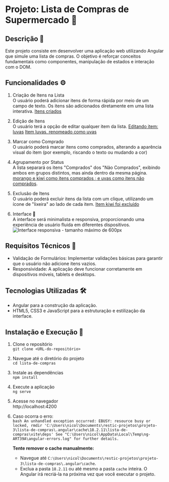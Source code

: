 # Projeto: Lista de Compras de Supermercado 🛒

## Descrição 📜
Este projeto consiste em desenvolver uma aplicação web utilizando Angular que simule uma lista de compras. O objetivo é reforçar conceitos fundamentais como componentes, manipulação de estados e interação com o DOM.

## Funcionalidades ⚙️

1. Criação de Itens na Lista<br>
O usuário poderá adicionar itens de forma rápida por meio de um campo de texto. Os itens são adicionados diretamente em uma lista interativa.
[Itens criados](https://github.com/user-attachments/assets/b2a440f6-bbe4-4368-9258-bd7ee810a286)

3. Edição de Itens<br>
O usuário terá a opção de editar qualquer item da lista.
[Editando item: luvas](https://github.com/user-attachments/assets/9235d7e9-e073-4ed6-8a2c-f0bccddd9f21)
[Item luvas, renomeado como uvas](https://github.com/user-attachments/assets/91a90fd8-9c17-4cf0-b2d2-6206b18cf8e1)

4. Marcar como Comprado<br>
O usuário poderá marcar itens como comprados, alterando a aparência visual do item (por exemplo, riscando o texto ou mudando a cor)

6. Agrupamento por Status<br>
A lista separará os itens "Comprados" dos "Não Comprados", exibindo ambos em grupos distintos, mas ainda dentro da mesma página.
[morango e kiwi como itens comprados ; e uvas como itens não comprados](https://github.com/user-attachments/assets/1f6b521a-8157-4d86-adfa-2e6e1b2fb09b).

8. Exclusão de Itens<br>
O usuário poderá excluir itens da lista com um clique, utilizando um ícone de "lixeira" ao lado de cada item.
[Item kiwi foi excluído](https://github.com/user-attachments/assets/59887a82-e187-44d3-9236-58a14c55c990)

9. Interface 🎨<br>
A interface será minimalista e responsiva, proporcionando uma experiência de usuário fluida em diferentes dispositivos.
![Interface responsiva - tamanho máximo de 600px](https://github.com/user-attachments/assets/ba4b4661-9fb9-4199-9a19-883545baa119)

## Requisitos Técnicos 🔧
* Validação de Formulários: Implementar validações básicas para garantir que o usuário não adicione itens vazios.
* Responsividade: A aplicação deve funcionar corretamente em dispositivos móveis, tablets e desktops.

## Tecnologias Utilizadas 🛠️
* Angular para a construção da aplicação.
* HTML5, CSS3 e JavaScript para a estruturação e estilização da interface.

## Instalação e Execução 🚀
1. Clone o repositório <br>
``git clone <URL-do-repositório>``

2. Navegue até o diretório do projeto <br>
``cd lista-de-compras``

3. Instale as dependências <br>
``npm install``

4. Execute a aplicação <br>
``ng serve``

5. Acesse no navegador <br>
http://localhost:4200

6. Caso ocorra o erro:  
   ```bash An unhandled exception occurred: EBUSY: resource busy or locked, rmdir 'C:\Users\nicol\Documents\restic-projetos\projeto-3\lista-de-compras\.angular\cache\18.2.11\lista-de-compras\vite\deps' See "C:\Users\nicol\AppData\Local\Temp\ng-ART39A\angular-errors.log" for further details.``` 
   
    **Tente remover o cache manualmente:**
    - Navegue até ``C:\Users\nicol\Documents\restic-projetos\projeto-3\lista-de-compras\.angular\cache``.
    - Exclua a pasta `18.2.11` ou até mesmo a pasta `cache` inteira. O Angular irá recriá-la na próxima vez que você executar o projeto.

